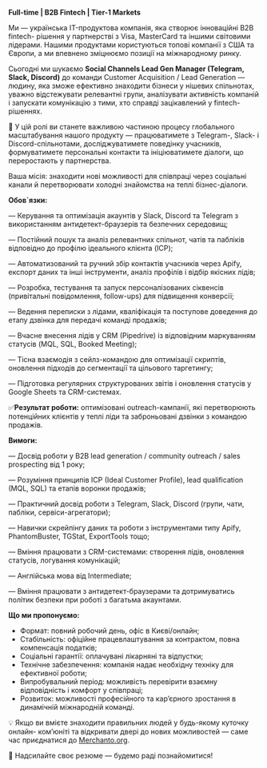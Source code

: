 **Full-time | B2B Fintech | Tier-1 Markets**

Ми — українська IT-продуктова компанія, яка створює інноваційні B2B fintech-
рішення у партнерстві з Visa, MasterCard та іншими світовими лідерами. Нашими
продуктами користуються топові компанії з США та Європи, а ми впевнено
зміцнюємо позиції на міжнародному ринку.

Сьогодні ми шукаємо **Social Channels Lead Gen Manager (Telegram, Slack,
Discord)** до команди Customer Acquisition / Lead Generation — людину, яка
зможе ефективно знаходити бізнеси у нішевих спільнотах, уважно відстежувати
релевантні групи, аналізувати активність компаній і запускати комунікацію з
тими, хто справді зацікавлений у fintech-рішеннях.

🚀 У цій ролі ви станете важливою частиною процесу глобального масштабування
нашого продукту — працюватимете з Telegram-, Slack- і Discord-спільнотами,
досліджуватимете поведінку учасників, формуватимете персональні контакти та
ініціюватимете діалоги, що переростають у партнерства.

Ваша місія: знаходити нові можливості для співпраці через соціальні канали й
перетворювати холодні знайомства на теплі бізнес-діалоги.

**Обов`язки:**

— Керування та оптимізація акаунтів у Slack, Discord та Telegram з
використанням антидетект-браузерів та безпечних середовищ;

— Постійний пошук та аналіз релевантних спільнот, чатів та пабліків відповідно
до профілю ідеального клієнта (ICP);

— Автоматизований та ручний збір контактів учасників через Apify, експорт
даних та інші інструменти, аналіз профілів і відбір якісних лідів;

— Розробка, тестування та запуск персоналізованих сіквенсів (привітальні
повідомлення, follow-ups) для підвищення конверсії;

— Ведення переписки з лідами, кваліфікація та поступове доведення до етапу
дзвінка для передачі команді продажів;

— Вчасне внесення лідів у CRM (Pipedrive) із відповідним маркуванням статусів
(MQL, SQL, Booked Meeting);

— Тісна взаємодія з сейлз-командою для оптимізації скриптів, оновлення
підходів до сегментації та цільового таргетингу;

— Підготовка регулярних структурованих звітів і оновлення статусів у Google
Sheets та CRM-системах.

✅**Результат роботи:** оптимізовані outreach-кампанії, які перетворюють
потенційних клієнтів у теплі ліди та заброньовані дзвінки з командою продажів.

**Вимоги:**

— Досвід роботи у B2B lead generation / community outreach / sales prospecting
від 1 року;

— Розуміння принципів ICP (Ideal Customer Profile), lead qualification (MQL,
SQL) та етапів воронки продажів;

— Практичний досвід роботи з Telegram, Slack, Discord (групи, чати, пабліки,
сервіси-агрегатори);

— Навички скрейпінгу даних та роботи з інструментами типу Apify,
PhantomBuster, TGStat, ExportTools тощо;

— Вміння працювати з CRM-системами: створення лідів, оновлення статусів,
логування комунікацій;

— Англійська мова від Intermediate;

— Вміння працювати з антидетект-браузерами та дотримуватись політик безпеки
при роботі з багатьма акаунтами.

**Що ми пропонуємо:**

  * Формат: повний робочий день, офіс в Києві/онлайн;
  * Стабільність: офіційне працевлаштування за контрактом, повна компенсація податків;
  * Соціальні гарантії: оплачувані лікарняні та відпустки;
  * Технічне забезпечення: компанія надає необхідну техніку для ефективної роботи;
  * Випробувальний період: можливість перевірити взаємну відповідність і комфорт у співпраці;
  * Розвиток: можливості професійного та кар’єрного зростання в динамічній міжнародній команді. 

💡 Якщо ви вмієте знаходити правильних людей у будь-якому куточку онлайн-
ком’юніті та відкривати двері до нових можливостей — саме час приєднатися до
[Merchanto.org](http://Merchanto.org).

📩 Надсилайте своє резюме — будемо раді познайомитися!